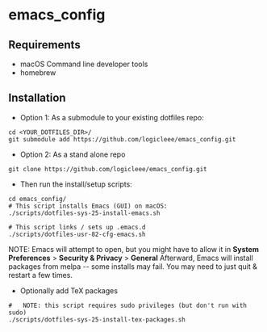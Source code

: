 # emacs_config

## Requirements
- macOS Command line developer tools
- homebrew 

## Installation

- Option 1: As a submodule to your existing dotfiles repo:
```
cd <YOUR_DOTFILES_DIR>/
git submodule add https://github.com/logicleee/emacs_config.git
```

- Option 2: As a stand alone repo
```
git clone https://github.com/logicleee/emacs_config.git
```



- Then run the install/setup scripts:
```
cd emacs_config/
# This script installs Emacs (GUI) on macOS:
./scripts/dotfiles-sys-25-install-emacs.sh

# This script links / sets up .emacs.d
./scripts/dotfiles-usr-82-cfg-emacs.sh
```
NOTE: Emacs will attempt to open, but you might have to allow 
it in **System Preferences** > **Security & Privacy** > **General**
Afterward, Emacs will install packages from melpa -- some installs may
fail.  You may need to just quit & restart a few times.

- Optionally add TeX packages
```
#   NOTE: this script requires sudo privileges (but don't run with sudo)
./scripts/dotfiles-sys-25-install-tex-packages.sh
```